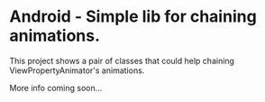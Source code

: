 # Android - Simple lib for chaining animations.
This project shows a pair of classes that could help chaining ViewPropertyAnimator's animations.

More info coming soon...
